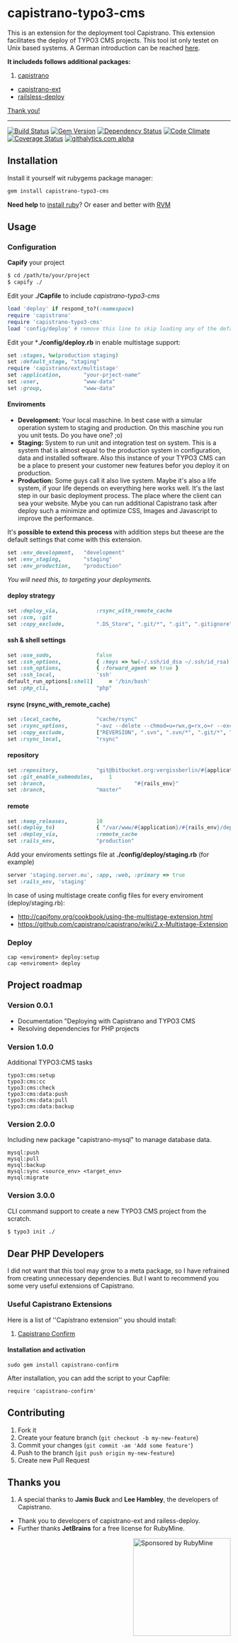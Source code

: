 # capistrano-typo3-cms

This is an extension for the deployment tool Capistrano. This extension facilitates the deploy of TYPO3 CMS projects. This tool ist only testet on Unix based systems.
A German introduction can be reached [here](http://goo.gl/6B9Cj).

**It includeds follows additional packages:** 

1. [capistrano](http://www.capistranorb.com/)
- [capistrano-ext](https://github.com/neerajkumar/capistrano-ext)
- [railsless-deploy](https://github.com/leehambley/railsless-deploy/)

[Thank you!](#thanks)

___

[![Build Status](https://travis-ci.org/programmerqeu/capistrano-typo3-cms.png?branch=major/0)](https://travis-ci.org/programmerqeu/capistrano-typo3-cms)
[![Gem Version](https://badge.fury.io/rb/capistrano-typo3-cms.png)](http://badge.fury.io/rb/capistrano-typo3-cms)
[![Dependency Status](https://gemnasium.com/programmerqeu/capistrano-typo3-cms.png)](https://gemnasium.com/programmerqeu/capistrano-typo3-cms)
[![Code Climate](https://codeclimate.com/github/programmerqeu/capistrano-typo3-cms.png)](https://codeclimate.com/github/programmerqeu/capistrano-typo3-cms)
[![Coverage Status](https://coveralls.io/repos/programmerqeu/capistrano-typo3-cms/badge.png?branch=master)](https://coveralls.io/r/programmerqeu/capistrano-typo3-cms)
[![githalytics.com alpha](https://cruel-carlota.pagodabox.com/19a3c56b0f7b6cbe4ae22b905477ce5e "githalytics.com")](http://githalytics.com/programmerqeu/capistrano-typo3-cms)

## Installation

Install it yourself wit rubygems package manager:
```bash
gem install capistrano-typo3-cms
```    

**Need help** to [install ruby](http://docs.rubygems.org/read/chapter/3)? 
Or easer and better with [RVM](https://rvm.io)

## Usage

### Configuration

**Capify** your project
```bash
$ cd /path/to/your/project
$ capify ./
```
Edit your **./Capfile** to include _capistrano-typo3-cms_

```ruby
load 'deploy' if respond_to?(:namespace)
require 'capistrano'
require 'capistrano-typo3-cms'
load 'config/deploy' # remove this line to skip loading any of the default 
```

Edit your ***./config/deploy.rb** in enable multistage support:

```ruby
set :stages, %w(production staging)
set :default_stage, "staging"
require 'capistrano/ext/multistage'
set :application,		"your-prject-name"
set :user,				"www-data"
set :group,				"www-data"
``` 

#### Enviroments
- **Development:** Your local maschine. In best case with a simular operation system to staging and production. On this maschine you run you unit tests. Do you have one? ;o)
- **Staging:** System to run unit and integration test on system. This is a system that is almost equal to the production system in configuration, data and installed software. Also this instance of your TYPO3 CMS can be a place to present your customer new features befor you deploy it on production.
- **Production:** Some guys call it also live system. Maybe it's also a life system, if your life depends on everything here works well. It's the last step in our basic deployment process. The place where the client can sea your website. Mybe you can run additional Capistrano task after deploy such a minimize and optimize CSS, Images and Javascript to improve the performance.

It's **possible to extend this process** with addition steps but theese are the default settings that come with this extension.

```ruby
set :env_development,	"development"
set :env_staging,		"staging"
set :env_production,	"production"
``` 
*You will need this, to targeting your deployments.*
 
#### deploy strategy
```ruby
set :deploy_via,			:rsync_with_remote_cache
set :scm, :git
set :copy_exclude,			".DS_Store", ".git/*", ".git", ".gitignore", ".gitmodules"]
```
 
#### ssh & shell settings
```ruby
set :use_sudo,				false
set :ssh_options,			{ :keys => %w(~/.ssh/id_dsa ~/.ssh/id_rsa) }
set :ssh_options,			{ :forward_agent => true }
set :ssh_local,				'ssh'
default_run_options[:shell]		= '/bin/bash'
set :php_cli,				"php"
```
 
#### rsync  (rsync_with_remote_cache)
```ruby
set :local_cache,			"cache/rsync"
set :rsync_options,			"-avz --delete --chmod=u=rwx,g=rx,o=r --exclude=*.svn* "
set :copy_exclude,			["REVERSION", ".svn", ".svn/*", ".git/*", ".git", ".gitignore", ".gitmodules"]
set :rsync_local,			"rsync"
```
 
#### repository
```ruby
set :repository,			"git@bitbucket.org:vergissberlin/#{application}.git"
set :git_enable_submodules,		1
set :branch,                            "#{rails_env}"
set :branch,				"master"
```

#### remote
```ruby
set :keep_releases,			10
set(:deploy_to)				{ "/var/www/#{application}/#{rails_env}/deploy" }
set :deploy_via,			:remote_cache
set :rails_env,				"production"
```

Add your enviroments settings file at **./config/deploy/staging.rb** (for example)
```ruby
server 'staging.server.eu', :app, :web, :primary => true
set :rails_env, 'staging'
```


In case of using multistage create config files for every enviroment (deploy/staging.rb):
- http://capifony.org/cookbook/using-the-multistage-extension.html
- https://github.com/capistrano/capistrano/wiki/2.x-Multistage-Extension

### Deploy
	cap <enviroment> deploy:setup
	cap <enviroment> deploy


## Project roadmap
### Version 0.0.1

- Documentation "Deploying with Capistrano and TYPO3 CMS
- Resolving dependencies for PHP projects

### Version 1.0.0

Additional TYPO3:CMS tasks

	typo3:cms:setup
	typo3:cms:cc
	typo3:cms:check
	typo3:cms:data:push
	typo3:cms:data:pull
	typo3:cms:data:backup

### Version 2.0.0
Including new package "capistrano-mysql" to manage database data.

	mysql:push
	mysql:pull
	mysql:backup
	mysql:sync <source_env> <target_env>
	mysql:migrate
	
### Version 3.0.0
CLI command support to create a new TYPO3 CMS project from the scratch.
```bash
$ typo3 init ./
```
## Dear PHP Developers
I did not want that this tool may grow to a meta package, so I have refrained from creating unnecessary dependencies.
But I want to recommend you some very useful extensions of Capistrano.

### Useful Capistrano Extensions
Here is a list of ''Capistrano extension'' you should install:

1. [Capistrano Confirm](https://github.com/jinzhu/capistrano-confirm)

#### Installation and activation

    sudo gem install capistrano-confirm

After installation, you can add the script to your Capfile:

    require 'capistrano-confirm'


## Contributing

1. Fork it
2. Create your feature branch (`git checkout -b my-new-feature`)
3. Commit your changes (`git commit -am 'Add some feature'`)
4. Push to the branch (`git push origin my-new-feature`)
5. Create new Pull Request

<a name="thanks"></a>
## Thanks you
1. A special thanks to **Jamis Buck** and **Lee Hambley**, the developers of Capistrano. 
- Thank you to developers of capistrano-ext and railess-deploy. 
- Further thanks **JetBrains** for a free license for RubyMine. 

<a href="http://www.jetbrains.com/ruby/features?utm_source=RubyMineUser&utm_medium=Banner&utm_campaign=RubyMine">
<img src="http://www.jetbrains.com/img/logos/RubyMine_logo.gif" alt="Sponsored by RubyMine" style="width: 220px; float:right"></a>

